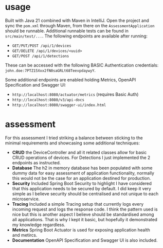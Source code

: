 # usage
Built with Java 21 combined with Maven in IntelliJ.
Open the project and sync the `pom.xml` through Maven, from there on the `AssessmentApplication` should be runnable.
Additional runnable tests can be found in `src/main/test/...`. The following endpoints are available after running:
- `GET/PUT/POST /api/1/devices`
- `GET/DELETE /api/1/devices/<uuid>`
- `GET/POST /api/1/detections`

These can be accessed with the following BASIC Authentication credentials: `john.doe:7PTZ15Xxx2fN0saGRLt68TeevpdaywyY`.

Some additional endpoints are enabled holding Metrics, OpenAPI Specification and Swagger UI:
- `http://localhost:8080/actuator/metrics` (requires Basic Auth)
- `http://localhost:8080/v3/api-docs`
- `http://localhost:8080/swagger-ui/index.html`

# assessment
For this assessment I tried striking a balance between sticking to the minimal requirements and showcasing some additional techniques:
- **CRUD** the DeviceController and all it related classes allow for basic CRUD operations of devices. For Detections I just implemented the 2 endpoints as instructed.
- **Database** The h2 in memory database has been populated with some dummy data for easy assessment of application functionality, normally this would not be the case for an application destined for production.
- **Security** Included Spring Boot Security to highlight I have considered that this application needs to be secured by default. I did keep it very simple as I believe security should be centralised and not unique to each microservice.
- **Tracing** Included a simple Tracing setup that currently logs every incoming request and logs the response code. I think the pattern used is nice but this is another aspect I believe should be standardised among all applications. That is why I kept it basic, but hopefully it demonstrated my knowledge regardless. 
- **Metrics** Spring Boot Actuator is used for exposing application health and metircs.
- **Documentation** OpenAPI Specification and Swagger UI is also included.
